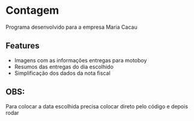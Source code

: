 # Contagem
Programa desenvolvido para a empresa Maria Cacau

## Features
- Imagens com as informações entregas para motoboy
- Resumos das entregas do dia escolhido
- Simplificação dos dados da nota fiscal

## OBS:
Para colocar a data escolhida precisa colocar direto pelo código e depois rodar